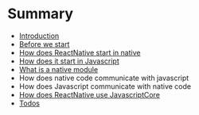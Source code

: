 # Summary

* [Introduction](README.md)
* [Before we start](before-we-start.md)
* [How does ReactNative start in native](launching.md)
* [How does it start in Javascript](how-does-it-start-in-javascript.md)
* [What is a native module](what-is-native-module.md)
* How does native code communicate with javascript
* How does Javascript communicate with native code
* [How does ReactNative use JavascriptCore](how-does-javascriptcore-get-used.md)
* [Todos](todos.md)


